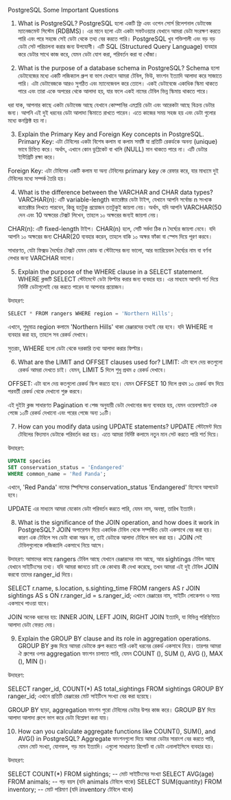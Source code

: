 PostgreSQL Some Important Questions
1. What is PostgreSQL?
PostgreSQL হলো একটি ফ্রি এবং ওপেন সোর্স রিলেশনাল ডেটাবেজ ম্যানেজমেন্ট সিস্টেম (RDBMS)। এর মানে হলো এটা একটা সফটওয়্যার যেখানে আমরা ডেটা সংরক্ষণ করতে পারি এবং পরে সহজে সেই ডেটা থেকে তথ্য বের করতে পারি। PostgreSQL খুব শক্তিশালী এবং বড় বড় ডেটা সেট পরিচালনা করার জন্য উপযোগী। এটি SQL (Structured Query Language) ব্যবহার করে ডেটার সাথে কাজ করে, যেমন ডেটা যোগ করা, পরিবর্তন করা বা খোঁজা।

2. What is the purpose of a database schema in PostgreSQL?
Schema হলো ডেটাবেজের মধ্যে একটি লজিক্যাল গ্রুপ বা ভাগ যেখানে আমরা টেবিল, ভিউ, ফাংশন ইত্যাদি আলাদা করে সাজাতে পারি। এটা ডেটাবেজকে আরও সুগঠিত এবং ম্যানেজেবল করে তোলে। একই ডেটাবেজে একাধিক স্কিমা থাকতে পারে এবং তারা একে অপরের থেকে আলাদা হয়, যার ফলে একই নামের টেবিল ভিন্ন স্কিমায় থাকতে পারে।

ধরা যাক, আপনার কাছে একটা ডেটাবেজ আছে যেখানে কোম্পানির এমপ্লয়ি ডেটা এবং আরেকটা আছে বিক্রয় ডেটার জন্য। আপনি এই দুই ধরনের ডেটা আলাদা স্কিমাতে রাখতে পারেন। এতে কাজের সময় সহজ হয় এবং ডেটা গুলোর মধ্যে কনফ্লিক্ট হয় না।

3. Explain the Primary Key and Foreign Key concepts in PostgreSQL.
Primary Key: এটা টেবিলের একটা বিশেষ কলাম বা কলাম সমষ্টি যা প্রতিটি রেকর্ডকে অনন্য (unique) ভাবে চিহ্নিত করে। অর্থাৎ, এখানে কোন ডুপ্লিকেট বা খালি (NULL) মান থাকতে পারে না। এটি ডেটার ইন্টিগ্রিটি রক্ষা করে।

Foreign Key: এটা টেবিলের একটি কলাম যা অন্য টেবিলের primary key কে রেফার করে, যার মাধ্যমে দুই টেবিলের মধ্যে সম্পর্ক তৈরি হয়।

4. What is the difference between the VARCHAR and CHAR data types?
VARCHAR(n): এটি variable-length ক্যারেক্টার ডেটা টাইপ, যেখানে আপনি সর্বোচ্চ n সংখ্যক ক্যারেক্টার লিখতে পারবেন, কিন্তু যতটুকু প্রয়োজন ততটুকুই জায়গা নেয়। অর্থাৎ, যদি আপনি VARCHAR(50 দেন এবং 10 অক্ষরের টেক্সট লিখেন, তাহলে ১০ অক্ষরের জন্যই জায়গা নেয়।

CHAR(n): এটি fixed-length টাইপ। CHAR(n) হলে, সেটি সর্বদা ঠিক n দৈর্ঘ্যের জায়গা নেবে। যদি আপনি ১০ অক্ষরের জন্য CHAR(20 ব্যবহার করেন, তাহলে বাকি ১০ অক্ষর ফাঁকা বা স্পেস দিয়ে পূরণ করবে।

সাধারণত, যেটা ফিক্সড দৈর্ঘ্যের টেক্সট যেমন কোড বা স্টেটাসের জন্য ভালো, আর ভ্যারিয়েবল দৈর্ঘ্যের নাম বা বর্ণনা লেখার জন্য VARCHAR ভালো।

5. Explain the purpose of the WHERE clause in a SELECT statement.
WHERE ক্লজটি SELECT স্টেটমেন্টে ডেটা ফিল্টার করার জন্য ব্যবহার হয়। এর মাধ্যমে আপনি শর্ত দিয়ে নির্দিষ্ট ডেটাগুলোই বের করতে পারেন যা আপনার প্রয়োজন।

উদাহরণ:

```javascript
SELECT * FROM rangers WHERE region = 'Northern Hills';
```
এখানে, শুধুমাত্র region কলামে 'Northern Hills' থাকা রেঞ্জারদের তথ্যই বের হবে। যদি WHERE না ব্যবহার করা হয়, তাহলে সব রেকর্ড দেখাবে।

সুতরাং, WHERE হলো ডেটা থেকে দরকারি তথ্য আলাদা করার ফিল্টার।

6. What are the LIMIT and OFFSET clauses used for?
LIMIT: এটা বলে দেয় কতগুলো রেকর্ড আমরা দেখতে চাই। যেমন, LIMIT 5 দিলে শুধু প্রথম ৫ রেকর্ড দেখাবে।

OFFSET: এটা বলে দেয় কতগুলো রেকর্ড স্কিপ করতে হবে। যেমন OFFSET 10 দিলে প্রথম ১০ রেকর্ড বাদ দিয়ে পরবর্তী রেকর্ড থেকে দেখানো শুরু করবে।

এই দুইটা ক্লজ সাধারণত Pagination বা পেজ অনুযায়ী ডেটা দেখানোর জন্য ব্যবহার হয়, যেমন ওয়েবসাইটে এক পেজে ১০টি রেকর্ড দেখানো এবং পরের পেজে অন্য ১০টি।

7. How can you modify data using UPDATE statements?
UPDATE স্টেটমেন্ট দিয়ে টেবিলের বিদ্যমান ডেটাকে পরিবর্তন করা হয়। এতে আমরা নির্দিষ্ট কলামে নতুন মান সেট করতে পারি শর্ত দিয়ে।

উদাহরণ:

```sql
UPDATE species
SET conservation_status = 'Endangered'
WHERE common_name = 'Red Panda';
```
এখানে, 'Red Panda' নামের স্পিসিসের conservation_status 'Endangered' হিসেবে আপডেট হবে।

UPDATE এর মাধ্যমে আমরা যেকোন ডেটা পরিবর্তন করতে পারি, যেমন নাম, অবস্থা, তারিখ ইত্যাদি।

8. What is the significance of the JOIN operation, and how does it work in PostgreSQL?
JOIN অপারেশন দিয়ে একাধিক টেবিল থেকে সম্পর্কিত ডেটা একসাথে বের করা হয়। কারণ এক টেবিলে সব ডেটা থাকা সম্ভব না, তাই ডেটাকে আলাদা টেবিলে ভাগ করা হয়। JOIN সেই টেবিলগুলোকে লজিক্যালি একসাথে নিয়ে আসে।

উদাহরণ: আমাদের কাছে rangers টেবিল আছে যেখানে রেঞ্জারদের নাম আছে, আর sightings টেবিল আছে যেখানে সাইটিংসের তথ্য। যদি আমরা জানতে চাই কে কোথায় কী দেখা করেছে, তখন আমরা এই দুই টেবিল JOIN করবো তাদের ranger_id দিয়ে।

SELECT r.name, s.location, s.sighting_time
FROM rangers AS r
JOIN sightings AS s ON r.ranger_id = s.ranger_id;
এখানে রেঞ্জারের নাম, সাইটিং লোকেশন ও সময় একসাথে পাওয়া যাবে।

JOIN অনেক ধরনের হয়: INNER JOIN, LEFT JOIN, RIGHT JOIN ইত্যাদি, যা বিভিন্ন পরিস্থিতিতে আলাদা ডেটা ফেরত দেয়।

9. Explain the GROUP BY clause and its role in aggregation operations.
GROUP BY ক্লজ দিয়ে আমরা ডেটাকে গ্রুপ করতে পারি একই ধরনের রেকর্ড একসাথে নিয়ে। তারপর আমরা ঐ গ্রুপের ওপর aggregation ফাংশন চালাতে পারি, যেমন COUNT (), SUM (), AVG (), MAX (), MIN ()।

উদাহরণ:

SELECT ranger_id, COUNT(*) AS total_sightings
FROM sightings
GROUP BY ranger_id;
এখানে প্রতিটি রেঞ্জারের মোট সাইটিংস সংখ্যা বের করা হয়েছে।

GROUP BY ছাড়া, aggregation ফাংশন পুরো টেবিলের ডেটার উপর কাজ করে। GROUP BY দিয়ে আলাদা আলাদা গ্রুপে ভাগ করে ডেটা বিশ্লেষণ করা যায়।

10. How can you calculate aggregate functions like COUNT(), SUM(), and AVG() in PostgreSQL?
Aggregate ফাংশনগুলো দিয়ে আমরা ডেটার সারাংশ বের করতে পারি, যেমন মোট সংখ্যা, যোগফল, গড় মান ইত্যাদি। এগুলো সাধারণত রিপোর্ট বা ডেটা এনালাইসিসে ব্যবহার হয়।

উদাহরণ:

SELECT COUNT(*) FROM sightings;   -- মোট সাইটিংসের সংখ্যা
SELECT AVG(age) FROM animals;      -- গড় বয়স (যদি animals টেবিলে থাকে)
SELECT SUM(quantity) FROM inventory;  -- মোট পরিমাণ (যদি inventory টেবিলে থাকে)